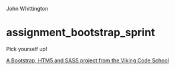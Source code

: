 John Whittington

assignment_bootstrap_sprint
===========================

Pick yourself up!

[A Bootstrap, HTM5 and SASS project from the Viking Code School](http://www.vikingcodeschool.com)
